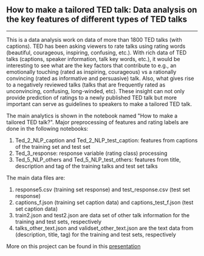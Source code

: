 ## How to make a tailored TED talk: Data analysis on the key features of different types of TED talks
---
This is a data analysis work on data of more than 1800 TED talks (with captions). TED has been asking viewers to rate talks using rating words (beautiful, courageous, inspiring, confusing, etc.). With rich data of TED talks (captions, speaker information, talk key words, etc.), it would be interesting to see what are the key factors that contribute to e.g., an emotionally touching (rated as inspiring, courageous) vs a rationally convincing (rated as informative and persuasive) talk. Also, what gives rise to a negatively reviewed talks (talks that are frequently rated as unconvincing, confusing, long-winded, etc). These insight can not only provide prediction of ratings to a newly published TED talk but more important can serve as guidelines to speakers to make a tailored TED talk. 

The main analytics is shown in the notebook named "How to make a tailored TED talk?". Major preprocessing of features and rating labels are done in the following notebooks:  
  1. Ted_2_NLP_caption and Ted_2_NLP_test_caption: features from captions of the training set and test set  
  2. Ted_3_response: response variable (rating class) processing  
  3. Ted_5_NLP_others and Ted_5_NLP_test_others: features from title, description and tag of the training talks and test set talks

The main data files are:  
  1. response5.csv (training set response) and test_response.csv (test set response)  
  2. captions_f.json (training set caption data) and captions_test_f.json (test set caption data)  
  3. train2.json and test2.json are data set of other talk information for the training and test sets, respectively  
  4. talks_other_text.json and validset_other_text.json are the text data from (description, title, tag) for the training and test sets, respectively  

More on this project can be found in this [presentation](http://www.slideshare.net/YesuFeng/how-to-make-a-tailored-ted-talk)
